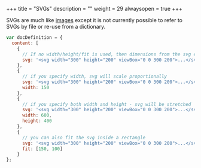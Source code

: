 +++
title = "SVGs"
description = ""
weight = 29
alwaysopen = true
+++

SVGs are much like [images](/docs/0.2/document-definition-object/images/) except it is not currently possible to refer to SVGs by file or re-use from a dictionary.

```js
var docDefinition = {
  content: [
    {
      // If no width/height/fit is used, then dimensions from the svg element is used.
      svg: '<svg width="300" height="200" viewBox="0 0 300 200">...</svg>'
    },
    {
      // if you specify width, svg will scale proportionally
      svg: '<svg width="300" height="200" viewBox="0 0 300 200">...</svg>',
      width: 150
    },
    {
      // if you specify both width and height - svg will be stretched
      svg: '<svg width="300" height="200" viewBox="0 0 300 200">...</svg>',
      width: 600,
      height: 400
    },
    {
      // you can also fit the svg inside a rectangle
      svg: '<svg width="300" height="200" viewBox="0 0 300 200">...</svg>',
      fit: [150, 100]
    }
};
```
